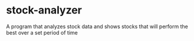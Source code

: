 # stock-analyzer
A program that analyzes stock data and shows stocks that will perform the best over a set period of time
